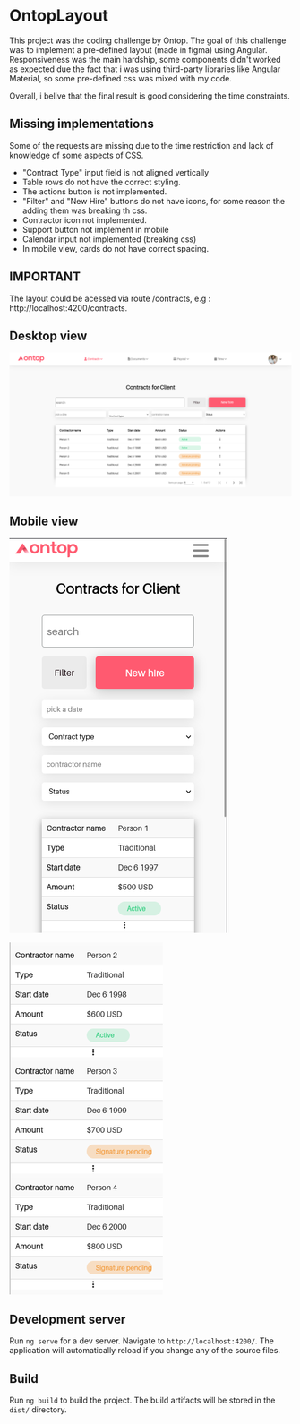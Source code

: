 # OntopLayout

This project was the coding challenge by Ontop. The goal of this challenge was to implement a pre-defined layout (made in figma) using Angular. Responsiveness was the main hardship, some components didn't worked as expected due the fact that i was using third-party libraries like Angular Material, so some pre-defined css was mixed with my code. 

Overall, i belive that the final result is good considering the time constraints. 

## Missing implementations

Some of the requests are missing due to the time restriction and lack of knowledge of some aspects of CSS.

- "Contract Type" input field is not aligned vertically
- Table rows do not have the correct styling.
- The actions button is not implemented.
- "Filter" and "New Hire" buttons do not have icons, for some reason the adding them was breaking th css.
- Contractor icon not implemented.
- Support button not implement in mobile
- Calendar input not implemented (breaking css)
- In mobile view, cards do not have correct spacing.

## IMPORTANT

The layout could be acessed via route /contracts, e.g : http://localhost:4200/contracts.

## Desktop view

![Desktop view](./src/assets/desktop.png "Desktop view")

## Mobile view
![Mobile view](./src/assets/mobile.png "Mobile view")

![Mobile view](./src/assets/mobile2.png "Mobile view")

## Development server

Run `ng serve` for a dev server. Navigate to `http://localhost:4200/`. The application will automatically reload if you change any of the source files.

## Build

Run `ng build` to build the project. The build artifacts will be stored in the `dist/` directory.




